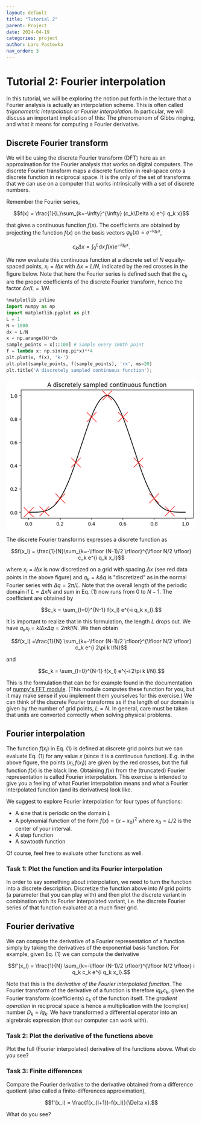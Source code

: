 ```yaml
---
layout: default
title: "Tutorial 2"
parent: Project
date: 2024-04-19
categories: project
author: Lars Pastewka
nav_order: 3
---
```


# Tutorial 2: Fourier interpolation

In this tutorial, we will be exploring the notion put forth in the lecture that a Fourier analysis is actually an interpolation scheme. This is often called _trigonometric interpolation_ or _Fourier interpolation_. In particular, we will discuss an important implication of this: The phenomenom of Gibbs ringing, and what it means for computing a Fourier derivative.

## Discrete Fourier transform

We will be using the discrete Fourier transform (DFT) here as an approximation for the Fourier analysis that works on digital computers. The discrete Fourier transform maps a discrete function in real-space onto a discrete function in reciprocal space. It is the only of the set of transforms that we can use on a computer that works intrinsically with a set of discrete numbers.

Remember the Fourier series,

$$f(x) = \frac{1}{L}\sum_{k=-\infty}^{\infty} (c_k\Delta x) e^{i q_k x}$$

that gives a continuous function $f(x)$. The coefficients are obtained by projecting the function $f(x)$ on the basis vectors $\varphi_k(x)=e^{-i q_k x}$,

$$c_k \Delta x = \int_0^L \text{d}x \, f(x) e^{-i q_k x}.$$

We now evaluate this continuous function at a discrete set of $N$ equally-spaced points, $x_l=l \Delta x$ with $\Delta x=L/N$, indicated by the red crosses in the figure below. Note that here the Fourier series is defined such that the $c_k$ are the proper coefficients of the discrete Fourier transform, hence the factor $\Delta x/L=1/N$.


```python
%matplotlib inline
import numpy as np
import matplotlib.pyplot as plt
L = 1
N = 1000
dx = L/N
x = np.arange(N)*dx
sample_points = x[::100] # Sample every 100th point
f = lambda x: np.sin(np.pi*x)**4
plt.plot(x, f(x), 'k-')
plt.plot(sample_points, f(sample_points), 'rx', ms=20)
plt.title('A discretely sampled continuous function');
```


    
![png](tutorial02_files/tutorial02_2_0.png)
    


The discrete Fourier transforms expresses a discrete function as

$$f(x_l) = \frac{1}{N}\sum_{k=-\lfloor (N-1)/2 \rfloor}^{\lfloor N/2 \rfloor} c_k e^{i q_k x_l}$$

where $x_l = l \Delta x$ is now discretized on a grid with spacing $\Delta x$ (see red data points in the above figure) and $q_k = k \Delta q$ is "discretized" as in the normal Fourier series with $\Delta q = 2\pi/L$. Note that the overall length of the periodic domain if $L=\Delta x N$ and sum in Eq. (1) now runs from $0$ to $N-1$. The coefficient are obtained by

$$c_k = \sum_{l=0}^{N-1} f(x_l) e^{-i q_k x_l}.$$

It is important to realize that in this formulation, the length $L$ drops out. We have $q_k x_l=kl \Delta x \Delta q = 2\pi k l / N$. We then obtain

$$f(x_l) =\frac{1}{N} \sum_{k=-\lfloor (N-1)/2 \rfloor}^{\lfloor N/2 \rfloor} c_k e^{i 2\pi k l/N}$$

and

$$c_k = \sum_{l=0}^{N-1} f(x_l) e^{-i 2\pi k l/N}.$$

This is the formulation that can be for example found in the documentation of [numpy's FFT module](https://docs.scipy.org/doc/numpy/reference/routines.fft.html). (This module computes these function for you, but it may make sense if you implement them yourselves for this exercise.) We can think of the discrete Fourier transforms as if the length of our domain is given by the number of grid points, $L=N$. In general, care must be taken that units are converted correctly when solving physical problems.

## Fourier interpolation

The function $f(x_l)$ in Eq. (1) is defined at discrete grid points but we can evaluate Eq. (1) for any value $x$ (since it is a continuous function). E.g. in the above figure, the points $(x_l, f(x_l))$ are given by the red crosses, but the full function $f(x)$ is the black line. Obtaining $f(x)$ from the (truncated) Fourier representation is called Fourier interpolation. This exercise is intended to give you a feeling of what Fourier interpolation means and what a Fourier interpolated function (and its derivatives) look like.

We suggest to explore Fourier interpolation for four types of functions:
* A sine that is periodic on the domain $L$
* A polynomial function of the form $f(x)=(x-x_0)^2$ where $x_0=L/2$ is the center of your interval.
* A step function
* A sawtooth function

Of course, feel free to evaluate other functions as well.

### Task 1: Plot the function and its Fourier interpolation

In order to say something about interpolation, we need to turn the function into a discrete description. Discretize the function above into $N$ grid points (a parameter that you can play with) and then plot the discrete variant in combination with its Fourier interpolated variant, i.e. the discrete Fourier series of that function evaluated at a much finer grid.

## Fourier derivative

We can compute the derivative of a Fourier representation of a function simply by taking the derivatives of the exponential basis function. For example, given Eq. (1) we can compute the derivative

$$f'(x_l) = \frac{1}{N} \sum_{k=-\lfloor (N-1)/2 \rfloor}^{\lfloor N/2 \rfloor} i q_k c_k e^{i q_k x_l}.$$

Note that this is the _derivative of the Fourier interpolated function_. The Fourier transform of the derivative of a function is therefore $i q_k c_k$, given the Fourier transform (coefficients) $c_k$ of the function itself. The _gradient operation_ in reciprocal space is hence a multiplication with the (complex) number $D_k = iq_k$. We have transformed a differential operator into an algrebraic expression (that our computer can work with).

### Task 2: Plot the derivative of the functions above

Plot the full (Fourier interpolated) derivative of the functions above. What do you see?

### Task 3: Finite differences

Compare the Fourier derivative to the derivative obtained from a difference quotient (also called a finite-differences approximation),

$$f'(x_l) = \frac{f(x_{l+1})-f(x_l)}{\Delta x}.$$

What do you see?


